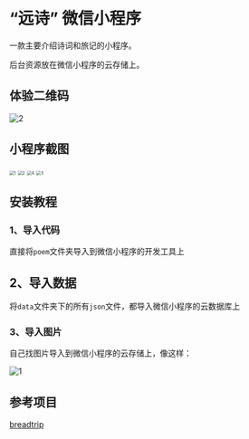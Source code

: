 # “远诗” 微信小程序

一款主要介绍诗词和旅记的小程序。

后台资源放在微信小程序的云存储上。

## 体验二维码

![2](远诗/imgs/2.png)



## 小程序截图

<img src="远诗/imgs/1.jpg" alt="1" style="zoom: 50%;" />

<img src="远诗/imgs/2.jpg" alt="2" style="zoom:50%;" />



<img src="远诗/imgs/4.jpg" alt="4" style="zoom:50%;" />

<img src="远诗/imgs/3.jpg" alt="3" style="zoom:50%;" />







## 安装教程

### 1、导入代码

直接将`poem`文件夹导入到微信小程序的开发工具上



## 2、导入数据

将`data`文件夹下的所有`json`文件，都导入微信小程序的云数据库上



### 3、导入图片

自己找图片导入到微信小程序的云存储上，像这样：

![1](远诗/imgs/1.png)



## 参考项目

[breadtrip](https://github.com/romoo/weapp-demo-breadtrip)

